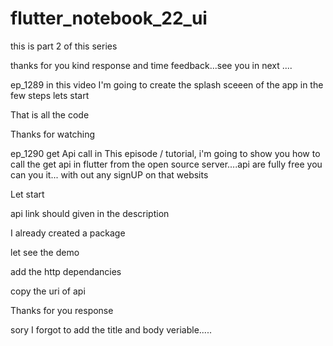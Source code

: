 # flutter_notebook_22_ui
 
this is part 2 of this series


thanks for you kind response and time feedback...see you in next ....


ep_1289
in this video I'm going to create the splash sceeen of the app in the few steps
lets start

That is all the code

Thanks for watching

ep_1290 get Api call
in This episode / tutorial, i'm going to show you how to call the get api in flutter
from the open source server....api are fully free you can you it...
with out any signUP on that websits

Let start

api link should given in the description

I already created a package


let see the demo

add the http dependancies


copy the  uri of api 

Thanks for you response 

sory I forgot to add the title and body veriable.....







